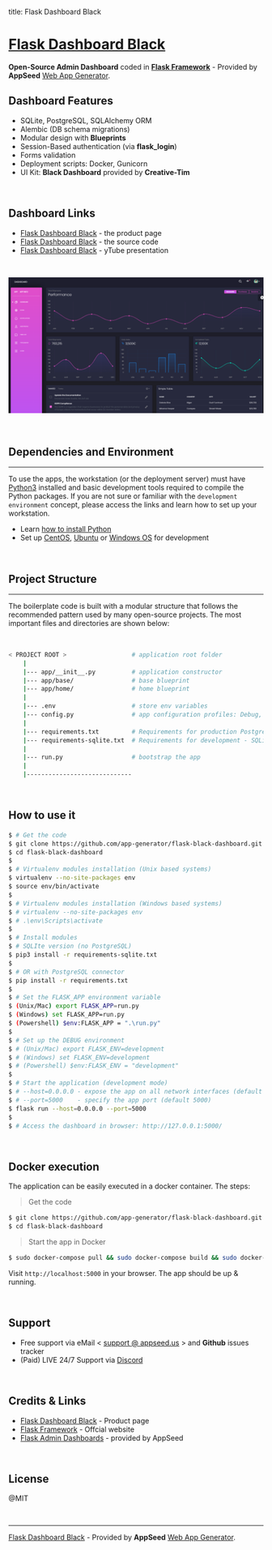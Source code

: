 title: Flask Dashboard Black

# [Flask Dashboard Black](https://appseed.us/admin-dashboards/flask-dashboard-black)

**Open-Source Admin Dashboard** coded in **[Flask Framework](https://palletsprojects.com/p/flask/)** - Provided by **AppSeed** [Web App Generator](https://appseed.us/app-generator).

## Dashboard Features

- SQLite, PostgreSQL, SQLAlchemy ORM
- Alembic (DB schema migrations)
- Modular design with **Blueprints**
- Session-Based authentication (via **flask_login**)
- Forms validation
- Deployment scripts: Docker, Gunicorn
- UI Kit: **Black Dashboard** provided by **Creative-Tim**

<br />

## Dashboard Links

- [Flask Dashboard Black](https://appseed.us/admin-dashboards/flask-dashboard-black) - the product page
- [Flask Dashboard Black](https://github.com/app-generator/flask-black-dashboard) - the source code
- [Flask Dashboard Black](https://www.youtube.com/watch?v=plbWBmnQuGY) - yTube presentation

<br />

![Flask Dashboard Black - Open-Source Admin Panel.](https://raw.githubusercontent.com/app-generator/static/master/products/flask-dashboard-black-screen.png)

<br />

## Dependencies and Environment
---

To use the apps, the workstation (or the deployment server) must have [Python3](https://www.python.org/) installed and basic development tools required to compile the Python packages. If you are not sure or familiar with the `development environment` concept, please access the links and learn how to set up your workstation.  

- Learn [how to install Python](/how-to/install-python)
- Set up [CentOS](/how-to/setup-centos-for-development), [Ubuntu](/how-to/setup-ubuntu-for-development) or [Windows OS](/how-to/setup-windows-for-development) for development

<br />

## Project Structure
---

The boilerplate code is built with a modular structure that follows the recommended pattern used by many open-source projects. The most important files and  directories are shown below:

<br />

```bash
< PROJECT ROOT >                  # application root folder
    |
    |--- app/__init__.py          # application constructor  
    |--- app/base/                # base blueprint
    |--- app/home/                # home blueprint
    |
    |--- .env                     # store env variables
    |--- config.py                # app configuration profiles: Debug, Production
    |
    |--- requirements.txt         # Requirements for production PostgreSQL BDMS
    |--- requirements-sqlite.txt  # Requirements for development - SQLite storage
    |
    |--- run.py                   # bootstrap the app
    |
    |-----------------------------
```

<br />

## How to use it

```bash
$ # Get the code
$ git clone https://github.com/app-generator/flask-black-dashboard.git
$ cd flask-black-dashboard
$
$ # Virtualenv modules installation (Unix based systems)
$ virtualenv --no-site-packages env
$ source env/bin/activate
$
$ # Virtualenv modules installation (Windows based systems)
$ # virtualenv --no-site-packages env
$ # .\env\Scripts\activate
$ 
$ # Install modules
$ # SQLIte version (no PostgreSQL)
$ pip3 install -r requirements-sqlite.txt
$ 
$ # OR with PostgreSQL connector
$ pip install -r requirements.txt
$
$ # Set the FLASK_APP environment variable
$ (Unix/Mac) export FLASK_APP=run.py
$ (Windows) set FLASK_APP=run.py
$ (Powershell) $env:FLASK_APP = ".\run.py"
$
$ # Set up the DEBUG environment
$ # (Unix/Mac) export FLASK_ENV=development
$ # (Windows) set FLASK_ENV=development
$ # (Powershell) $env:FLASK_ENV = "development"
$
$ # Start the application (development mode)
$ # --host=0.0.0.0 - expose the app on all network interfaces (default 127.0.0.1)
$ # --port=5000    - specify the app port (default 5000)  
$ flask run --host=0.0.0.0 --port=5000
$
$ # Access the dashboard in browser: http://127.0.0.1:5000/
```

<br />

## Docker execution

The application can be easily executed in a docker container. The steps:

> Get the code

```bash
$ git clone https://github.com/app-generator/flask-black-dashboard.git
$ cd flask-black-dashboard
```

> Start the app in Docker

```bash
$ sudo docker-compose pull && sudo docker-compose build && sudo docker-compose up -d
```

Visit `http://localhost:5000` in your browser. The app should be up & running.

<br />

## Support

- Free support via eMail < [support @ appseed.us](https://appseed.us/support) > and **Github** issues tracker
- (Paid) LIVE 24/7 Support via [Discord](https://discord.gg/fZC6hup)

<br />

## Credits & Links

- [Flask Dashboard Black](https://appseed.us/admin-dashboards/flask-dashboard-black) - Product page
- [Flask Framework](https://www.palletsprojects.com/p/flask/) - Offcial website
- [Flask Admin Dashboards](https://appseed.us/admin-dashboards/flask) - provided by AppSeed

<br />

## License

@MIT

<br />

---
[Flask Dashboard Black](https://appseed.us/admin-dashboards/flask-dashboard-black) - Provided by **AppSeed** [Web App Generator](https://appseed.us/app-generator).
